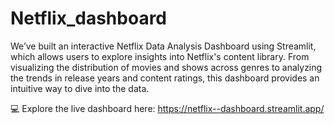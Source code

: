 # Netflix_dashboard
We’ve built an interactive Netflix Data Analysis Dashboard using Streamlit, which allows users to explore insights into Netflix's content library. From visualizing the distribution of movies and shows across genres to analyzing the trends in release years and content ratings, this dashboard provides an intuitive way to dive into the data.

💻 Explore the live dashboard here: https://netflix--dashboard.streamlit.app/

